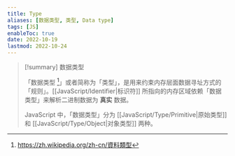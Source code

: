 ```yaml
---
title: Type
aliases: [数据类型, 类型, Data type]
tags: [JS]
enableToc: true
date: 2022-10-19
lastmod: 2022-10-24
---
```


> [!summary] 数据类型
>
>「数据类型 [^1]」或者简称为「类型」，是用来约束内存层面数据寻址方式的「规则」。[[JavaScript/Identifier|标识符]] 所指向的内存区域依赖「数据类型」来解析二进制数据为 **真实** 数据。
>
> JavaScript 中，「数据类型」分为 [[JavaScript/Type/Primitive|原始类型]] 和 [[JavaScript/Type/Object|对象类型]] 两种。

[^1]: <https://zh.wikipedia.org/zh-cn/資料類型>
